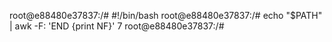 root@e88480e37837:/# #!/bin/bash
root@e88480e37837:/# echo "$PATH" | awk -F: 'END {print NF}'
7
root@e88480e37837:/#
